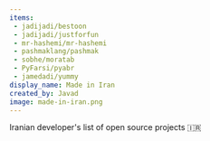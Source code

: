 ```yaml
---
items:
 - jadijadi/bestoon
 - jadijadi/justforfun
 - mr-hashemi/mr-hashemi
 - pashmaklang/pashmak
 - sobhe/moratab
 - PyFarsi/pyabr
 - jamedadi/yummy
display_name: Made in Iran
created_by: Javad
image: made-in-iran.png
---
```

Iranian developer's list of open source projects :iran:
